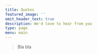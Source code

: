 ```yaml
---
title: Quotes
featured_image: ''
omit_header_text: true
description: We'd love to hear from you
type: page
menu: main
---
```


> Bla bla
